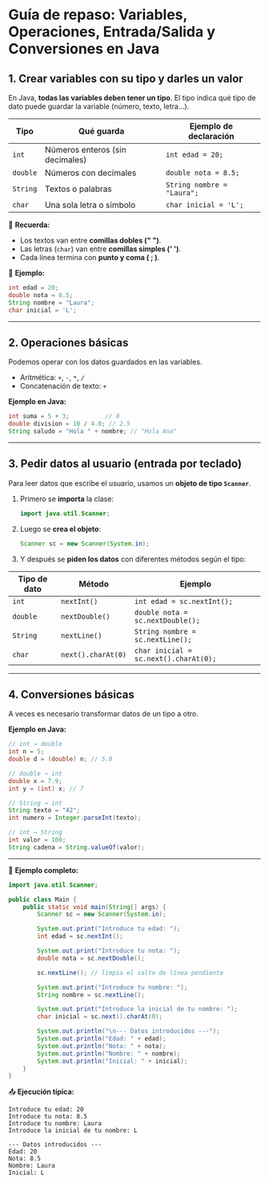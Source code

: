 # Guía de repaso: Variables, Operaciones, Entrada/Salida y Conversiones en Java

## 1. Crear variables con su tipo y darles un valor

En Java, **todas las variables deben tener un tipo**.
El tipo indica qué tipo de dato puede guardar la variable (número, texto, letra…).

| Tipo     | Qué guarda                      | Ejemplo de declaración     |
| -------- | ------------------------------- | -------------------------- |
| `int`    | Números enteros (sin decimales) | `int edad = 20;`           |
| `double` | Números con decimales           | `double nota = 8.5;`       |
| `String` | Textos o palabras               | `String nombre = "Laura";` |
| `char`   | Una sola letra o símbolo        | `char inicial = 'L';`      |

📌 **Recuerda:**

* Los textos van entre **comillas dobles (" ")**.
* Las letras (`char`) van entre **comillas simples (' ')**.
* Cada línea termina con **punto y coma ( ; )**.

🧩 **Ejemplo:**

```java
int edad = 20;
double nota = 8.5;
String nombre = "Laura";
char inicial = 'L';
```
---

## 2. Operaciones básicas

Podemos operar con los datos guardados en las variables.

* Aritmética: `+`, `-`, `*`, `/`
* Concatenación de texto: `+`

**Ejemplo en Java:**

```java
int suma = 5 + 3;          // 8
double division = 10 / 4.0; // 2.5
String saludo = "Hola " + nombre; // "Hola Ana"
```

---

## 3. Pedir datos al usuario (entrada por teclado)

Para leer datos que escribe el usuario, usamos un **objeto de tipo `Scanner`**.

1. Primero se **importa** la clase:

   ```java
   import java.util.Scanner;
   ```
2. Luego se **crea el objeto**:

   ```java
   Scanner sc = new Scanner(System.in);
   ```
3. Y después se **piden los datos** con diferentes métodos según el tipo:

| Tipo de dato | Método             | Ejemplo                               |
| ------------ | ------------------ | ------------------------------------- |
| `int`        | `nextInt()`        | `int edad = sc.nextInt();`            |
| `double`     | `nextDouble()`     | `double nota = sc.nextDouble();`      |
| `String`     | `nextLine()`       | `String nombre = sc.nextLine();`      |
| `char`       | `next().charAt(0)` | `char inicial = sc.next().charAt(0);` |


---

## 4. Conversiones básicas

A veces es necesario transformar datos de un tipo a otro.

**Ejemplo en Java:**

```java
// int → double
int n = 5;
double d = (double) n; // 5.0

// double → int
double x = 7.9;
int y = (int) x; // 7

// String → int
String texto = "42";
int numero = Integer.parseInt(texto);

// int → String
int valor = 100;
String cadena = String.valueOf(valor);
```



---


🧩 **Ejemplo completo:**

```java
import java.util.Scanner;

public class Main {
    public static void main(String[] args) {
        Scanner sc = new Scanner(System.in);

        System.out.print("Introduce tu edad: ");
        int edad = sc.nextInt();

        System.out.print("Introduce tu nota: ");
        double nota = sc.nextDouble();

        sc.nextLine(); // limpia el salto de línea pendiente

        System.out.print("Introduce tu nombre: ");
        String nombre = sc.nextLine();

        System.out.print("Introduce la inicial de tu nombre: ");
        char inicial = sc.next().charAt(0);

        System.out.println("\n--- Datos introducidos ---");
        System.out.println("Edad: " + edad);
        System.out.println("Nota: " + nota);
        System.out.println("Nombre: " + nombre);
        System.out.println("Inicial: " + inicial);
    }
}
```

📤 **Ejecución típica:**

```
Introduce tu edad: 20
Introduce tu nota: 8.5
Introduce tu nombre: Laura
Introduce la inicial de tu nombre: L

--- Datos introducidos ---
Edad: 20
Nota: 8.5
Nombre: Laura
Inicial: L
```

